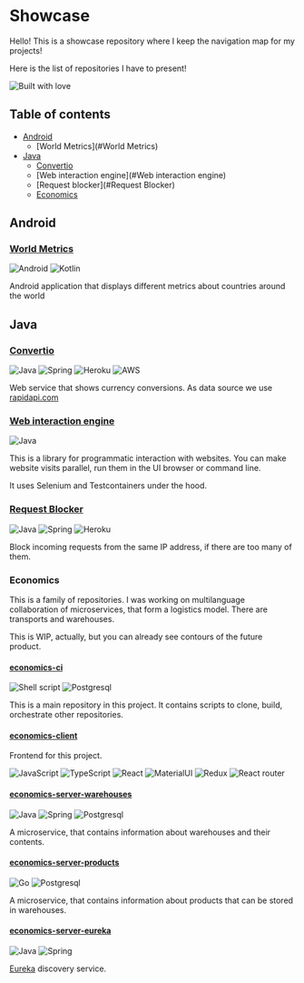 # Showcase

Hello! This is a showcase repository where I keep the navigation map for my projects!

Here is the list of repositories I have to present!

![Built with love](http://ForTheBadge.com/images/badges/built-with-love.svg)

## Table of contents

- [Android](#Android)
    - [World Metrics](#World Metrics)
- [Java](#Java)
    - [Convertio](#Convertio)
    - [Web interaction engine](#Web interaction engine)
    - [Request blocker](#Request Blocker)
    - [Economics](#Economics)

## Android

### [World Metrics](https://github.com/AlexanderShelyugov/WorldMetrics)

![Android](https://img.shields.io/badge/Android-3DDC84?style=for-the-badge&logo=android&logoColor=white)
![Kotlin](https://img.shields.io/badge/Kotlin-0095D5?&style=for-the-badge&logo=kotlin&logoColor=white)

Android application that displays different metrics about countries around the world

## Java

### [Convertio](https://github.com/AlexanderShelyugov/Convertio)

![Java](https://img.shields.io/badge/Java-ED8B00?style=for-the-badge&logo=java&logoColor=white)
![Spring](https://img.shields.io/badge/Spring-6DB33F?style=for-the-badge&logo=spring&logoColor=white)
![Heroku](https://img.shields.io/badge/Heroku-430098?style=for-the-badge&logo=heroku&logoColor=white)
![AWS](https://img.shields.io/badge/Amazon_AWS-232F3E?style=for-the-badge&logo=amazon-aws&logoColor=white)

Web service that shows currency conversions. As data source we
use [rapidapi.com](https://rapidapi.com/natkapral/api/currency-converter5)

### [Web interaction engine](https://github.com/AlexanderShelyugov/WebInteractionEngine)

![Java](https://img.shields.io/badge/Java-ED8B00?style=for-the-badge&logo=java&logoColor=white)

This is a library for programmatic interaction with websites. You can make website visits parallel, run them in the UI
browser or command line.

It uses Selenium and Testcontainers under the hood.

### [Request Blocker](https://github.com/AlexanderShelyugov/Request_Blocker)

![Java](https://img.shields.io/badge/Java-ED8B00?style=for-the-badge&logo=java&logoColor=white)
![Spring](https://img.shields.io/badge/Spring-6DB33F?style=for-the-badge&logo=spring&logoColor=white)
![Heroku](https://img.shields.io/badge/Heroku-430098?style=for-the-badge&logo=heroku&logoColor=white)

Block incoming requests from the same IP address, if there are too many of them.

### Economics

This is a family of repositories. I was working on multilanguage collaboration of microservices, that form a logistics
model. There are transports and warehouses.

This is WIP, actually, but you can already see contours of the future product.

#### [economics-ci](https://github.com/AlexanderShelyugov/economics-ci)

![Shell script](https://img.shields.io/badge/Shell_Script-121011?style=for-the-badge&logo=gnu-bash&logoColor=white)
![Postgresql](https://img.shields.io/badge/PostgreSQL-316192?style=for-the-badge&logo=postgresql&logoColor=white)

This is a main repository in this project. It contains scripts to clone, build, orchestrate other repositories.

#### [economics-client](https://github.com/AlexanderShelyugov/economics-client)

Frontend for this project.

![JavaScript](https://img.shields.io/badge/JavaScript-F7DF1E?style=for-the-badge&logo=javascript&logoColor=black)
![TypeScript](https://img.shields.io/badge/TypeScript-007ACC?style=for-the-badge&logo=typescript&logoColor=white)
![React](https://img.shields.io/badge/React-20232A?style=for-the-badge&logo=react&logoColor=61DAFB)
![MaterialUI](https://img.shields.io/badge/Material--UI-0081CB?style=for-the-badge&logo=material-ui&logoColor=white)
![Redux](https://img.shields.io/badge/Redux-593D88?style=for-the-badge&logo=redux&logoColor=white)
![React router](https://img.shields.io/badge/React_Router-CA4245?style=for-the-badge&logo=react-router&logoColor=white)

#### [economics-server-warehouses](https://github.com/AlexanderShelyugov/economics-server-warehouses)

![Java](https://img.shields.io/badge/Java-ED8B00?style=for-the-badge&logo=java&logoColor=white)
![Spring](https://img.shields.io/badge/Spring-6DB33F?style=for-the-badge&logo=spring&logoColor=white)
![Postgresql](https://img.shields.io/badge/PostgreSQL-316192?style=for-the-badge&logo=postgresql&logoColor=white)

A microservice, that contains information about warehouses and their contents.

#### [economics-server-products](https://github.com/AlexanderShelyugov/economics-server-products)

![Go](https://img.shields.io/badge/Go-00ADD8?style=for-the-badge&logo=go&logoColor=white)
![Postgresql](https://img.shields.io/badge/PostgreSQL-316192?style=for-the-badge&logo=postgresql&logoColor=white)

A microservice, that contains information about products that can be stored in warehouses.

#### [economics-server-eureka](https://github.com/AlexanderShelyugov/economics-server-eureka)

![Java](https://img.shields.io/badge/Java-ED8B00?style=for-the-badge&logo=java&logoColor=white)
![Spring](https://img.shields.io/badge/Spring-6DB33F?style=for-the-badge&logo=spring&logoColor=white)

[Eureka](https://spring.io/projects/spring-cloud-netflix) discovery service.